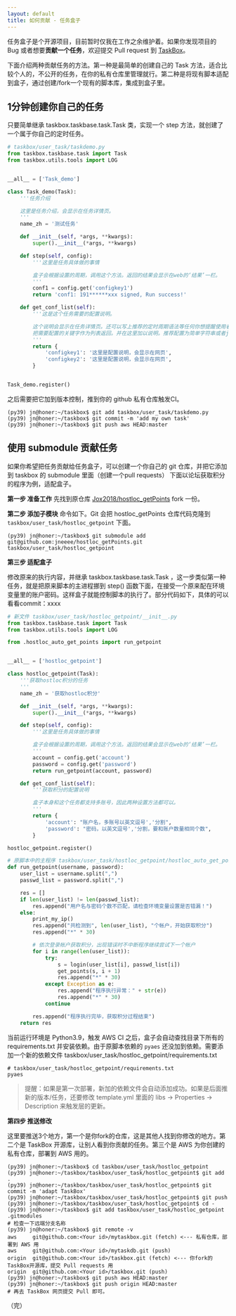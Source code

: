 ```yaml
---
layout: default
title: 如何贡献 - 任务盒子
---
```


任务盒子是个开源项目，目前暂时仅我在工作之余维护着。如果你发现项目的 Bug 或者想要**贡献一个任务**，欢迎提交 Pull request 到 [TaskBox](https://github.com/jneeee/taskbox)。

下面介绍两种贡献任务的方法。第一种是最简单的创建自己的 Task 方法，适合比较个人的，不公开的任务，在你的私有仓库里管理就行。第二种是将现有脚本适配到盒子，通过创建/fork一个现有的脚本库，集成到盒子里。

## 1分钟创建你自己的任务

只要简单继承 taskbox.taskbase.task.Task 类，实现一个 step 方法，就创建了一个属于你自己的定时任务。

```python
# taskbox/user_task/taskdemo.py
from taskbox.taskbase.task import Task
from taskbox.utils.tools import LOG


__all__ = ['Task_demo']

class Task_demo(Task):
    '''任务介绍

    这里是任务介绍，会显示在任务详情页。
    '''
    name_zh = '测试任务'

    def __init__(self, *args, **kwargs):
        super().__init__(*args, **kwargs)

    def step(self, config):
        '''这里是任务具体做的事情

        盒子会根据设置的周期，调用这个方法。返回的结果会显示在web的‘结果’一栏。
        '''
        conf1 = config.get('configkey1')
        return 'conf1: 191******xxx signed, Run success!'

    def get_conf_list(self):
        '''这是这个任务需要的配置说明。

        这个说明会显示在任务详情页。还可以写上推荐的定时周期语法等任何你想提醒使用者的话。
        把需要配置的关键字作为列表返回。并在这里加以说明。推荐配置为简单字符串或者json。
        '''
        return {
            'configkey1': '这里是配置说明，会显示在网页',
            'configkey2': '这里是配置说明，会显示在网页',
        }


Task_demo.register()
```

之后需要把它加到版本控制，推到你的 github 私有仓库触发CI。
```
(py39) jn@honer:~/taskbox$ git add taskbox/user_task/taskdemo.py
(py39) jn@honer:~/taskbox$ git commit -m 'add my own task'
(py39) jn@honer:~/taskbox$ git push aws HEAD:master
```



## 使用 submodule 贡献任务

如果你希望把任务贡献给任务盒子，可以创建一个你自己的 git 仓库，并把它添加到 taskbox 的 submodule 里面（创建一个pull requests）
下面以论坛获取积分的程序为例，适配盒子。

**第一步 准备工作**
先找到原仓库 [Jox2018/hostloc_getPoints](https://github.com/Jox2018/hostloc_getPoints) fork 一份。

**第二步 添加子模块**
命令如下。Git 会把 hostloc_getPoints 仓库代码克隆到 `taskbox/user_task/hostloc_getpoint` 下面。
```shell
(py39) jn@honer:~/taskbox$ git submodule add git@github.com:jneeee/hostloc_getPoints.git taskbox/user_task/hostloc_getpoint
```

**第三步 适配盒子**

修改原来的执行内容，并继承 taskbox.taskbase.task.Task ，这一步类似第一种任务，就是把原来脚本的主进程挪到 step() 函数下面，在接受一个原来配在环境变量里的账户密码。这样盒子就能控制脚本的执行了。部分代码如下，具体的可以看看commit：xxxx

```python
# 新文件 taskbox/user_task/hostloc_getpoint/__init__.py
from taskbox.taskbase.task import Task
from taskbox.utils.tools import LOG

from .hostloc_auto_get_points import run_getpoint


__all__ = ['hostloc_getpoint']

class hostloc_getpoint(Task):
    '''获取hostloc积分的任务
    '''
    name_zh = '获取hostloc积分'

    def __init__(self, *args, **kwargs):
        super().__init__(*args, **kwargs)

    def step(self, config):
        '''这里是任务具体做的事情

        盒子会根据设置的周期，调用这个方法。返回的结果会显示在web的‘结果’一栏。
        '''
        account = config.get('account')
        password = config.get('password')
        return run_getpoint(account, password)

    def get_conf_list(self):
        '''获取积分的配置说明

        盒子本身和这个任务都支持多账号，因此两种设置方法都可以。
        '''
        return {
            'account': "账户名，多账号以英文逗号','分割",
            'password': "密码，以英文逗号','分割，要和账户数量相同个数",
        }

hostloc_getpoint.register()

# 原脚本中的主程序 taskbox/user_task/hostloc_getpoint/hostloc_auto_get_points.py
def run_getpoint(username, password):
    user_list = username.split(",")
    passwd_list = password.split(",")

    res = []
    if len(user_list) != len(passwd_list):
        res.append("用户名与密码个数不匹配，请检查环境变量设置是否错漏！")
    else:
        print_my_ip()
        res.append("共检测到", len(user_list), "个帐户，开始获取积分")
        res.append("*" * 30)

        # 依次登录帐户获取积分，出现错误时不中断程序继续尝试下一个帐户
        for i in range(len(user_list)):
            try:
                s = login(user_list[i], passwd_list[i])
                get_points(s, i + 1)
                res.append("*" * 30)
            except Exception as e:
                res.append("程序执行异常：" + str(e))
                res.append("*" * 30)
            continue

        res.append("程序执行完毕，获取积分过程结束")
    return res
```

当前运行环境是 Python3.9，触发 AWS CI 之后，盒子会自动查找目录下所有的 requirements.txt 并安装依赖。由于原脚本依赖的 `pyaes` 还没加到依赖。需要添加一个新的依赖文件 taskbox/user_task/hostloc_getpoint/requirements.txt
```
# taskbox/user_task/hostloc_getpoint/requirements.txt
pyaes
```

> 提醒：如果是第一次部署，新加的依赖文件会自动添加成功。如果是后面推新的版本/任务，还要修改 template.yml 里面的 libs -> Properties -> Description 来触发层的更新。

**第四步 推送修改**

这里要推送3个地方，第一个是你fork的仓库，这是其他人找到你修改的地方。第二个是 TaskBox 开源库，让别人看到你贡献的任务。第三个是 AWS 为你创建的私有仓库，部署到 AWS 用的。

```shell
(py39) jn@honer:~/taskbox$ cd taskbox/user_task/hostloc_getpoint
(py39) jn@honer:~/taskbox/taskbox/user_task/hostloc_getpoint$ git add .
(py39) jn@honer:~/taskbox/taskbox/user_task/hostloc_getpoint$ git commit -m 'adapt TaskBox'
(py39) jn@honer:~/taskbox/taskbox/user_task/hostloc_getpoint$ git push
(py39) jn@honer:~/taskbox/taskbox/user_task/hostloc_getpoint$ cd -
(py39) jn@honer:~/taskbox$ git add taskbox/user_task/hostloc_getpoint .gitmodules
# 检查一下远端分支名称
(py39) jn@honer:~/taskbox$ git remote -v
aws     git@github.com:<Your id>/mytaskbox.git (fetch) <--- 私有仓库，部署到 AWS 用
aws     git@github.com:<Your id>/mytaskdb.git (push)
origin  git@github.com:<Your id>/taskbox.git (fetch) <--- 你fork的TaskBox开源库，提交 Pull requests 用
origin  git@github.com:<Your id>/taskbox.git (push)
(py39) jn@honer:~/taskbox$ git push aws HEAD:master
(py39) jn@honer:~/taskbox$ git push origin HEAD:master
# 再去 TaskBox 网页提交 Pull 即可。
```

（完）
